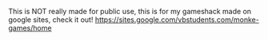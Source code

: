 This is NOT really made for public use, this is for my gameshack made on google sites, check it out! https://sites.google.com/vbstudents.com/monke-games/home
